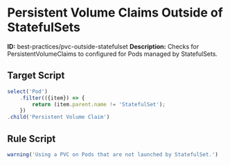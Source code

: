 # Persistent Volume Claims Outside of StatefulSets
**ID:** best-practices/pvc-outside-statefulset
**Description:** Checks for PersistentVolumeClaims to configured for Pods managed by StatefulSets.

## Target Script
```js
select('Pod')
    .filter(({item}) => {
        return (item.parent.name != 'StatefulSet');
    })
.child('Persistent Volume Claim')
```
## Rule Script
```js
warning('Using a PVC on Pods that are not launched by StatefulSet.')
```
